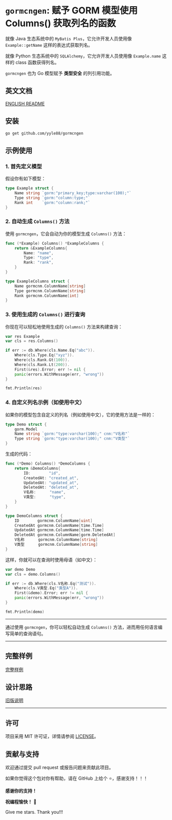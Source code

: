 # `gormcngen`: 赋予 GORM 模型使用 Columns() 获取列名的函数

就像 Java 生态系统中的 `MyBatis Plus`，它允许开发人员使用像 `Example::getName` 这样的表达式获取列名。

就像 Python 生态系统中的 `SQLAlchemy`，它允许开发人员使用像 `Example.name` 这样的 class 函数获得列名。

`gormcngen` 也为 Go 模型赋予 **类型安全** 的列引用功能。

## 英文文档

[ENGLISH README](README.md)

## 安装

```bash
go get github.com/yyle88/gormcngen
```

## 示例使用

### 1. 首先定义模型

假设你有如下模型：

```go
type Example struct {
	Name string `gorm:"primary_key;type:varchar(100);"`
	Type string `gorm:"column:type;"`
	Rank int    `gorm:"column:rank;"`
}
```

### 2. 自动生成 `Columns()` 方法

使用 `gormcngen`，它会自动为你的模型生成 `Columns()` 方法：

```go
func (*Example) Columns() *ExampleColumns {
	return &ExampleColumns{
		Name: "name",
		Type: "type",
		Rank: "rank",
	}
}

type ExampleColumns struct {
	Name gormcnm.ColumnName[string]
	Type gormcnm.ColumnName[string]
	Rank gormcnm.ColumnName[int]
}
```

### 3. 使用生成的 `Columns()` 进行查询

你现在可以轻松地使用生成的 `Columns()` 方法来构建查询：

```go
var res Example
var cls = res.Columns()

if err := db.Where(cls.Name.Eq("abc")).
    Where(cls.Type.Eq("xyz")).
    Where(cls.Rank.Gt(100)).
    Where(cls.Rank.Lt(200)).
    First(&res).Error; err != nil {
    panic(errors.WithMessage(err, "wrong"))
}

fmt.Println(res)
```

### 4. 自定义列名示例（如使用中文）

如果你的模型包含自定义的列名（例如使用中文），它的使用方法是一样的：

```go
type Demo struct {
	gorm.Model
	Name string `gorm:"type:varchar(100);" cnm:"V名称"`
	Type string `gorm:"type:varchar(100);" cnm:"V类型"`
}
```

生成的代码：

```go
func (*Demo) Columns() *DemoColumns {
	return &DemoColumns{
		ID:        "id",
		CreatedAt: "created_at",
		UpdatedAt: "updated_at",
		DeletedAt: "deleted_at",
		V名称:      "name",
		V类型:      "type",
	}
}

type DemoColumns struct {
	ID        gormcnm.ColumnName[uint]
	CreatedAt gormcnm.ColumnName[time.Time]
	UpdatedAt gormcnm.ColumnName[time.Time]
	DeletedAt gormcnm.ColumnName[gorm.DeletedAt]
	V名称      gormcnm.ColumnName[string]
	V类型      gormcnm.ColumnName[string]
}
```

这样，你就可以在查询时使用母语（如中文）：

```go
var demo Demo
var cls = demo.Columns()

if err := db.Where(cls.V名称.Eq("测试")).
    Where(cls.V类型.Eq("类型A")).
    First(&demo).Error; err != nil {
    panic(errors.WithMessage(err, "wrong"))
}

fmt.Println(demo)
```

---

通过使用 `gormcngen`，你可以轻松自动生成 `Columns()` 方法，进而用任何语言编写简单的查询语句。

---

## 完整样例

[完整样例](internal/demos)

## 设计思路

[旧版说明](internal/docs/README_OLD_DOC.zh.md)

---

## 许可

项目采用 MIT 许可证，详情请参阅 [LICENSE](LICENSE)。

## 贡献与支持

欢迎通过提交 pull request 或报告问题来贡献此项目。

如果你觉得这个包对你有帮助，请在 GitHub 上给个 ⭐，感谢支持！！！

**感谢你的支持！**

**祝编程愉快！** 🎉

Give me stars. Thank you!!!
